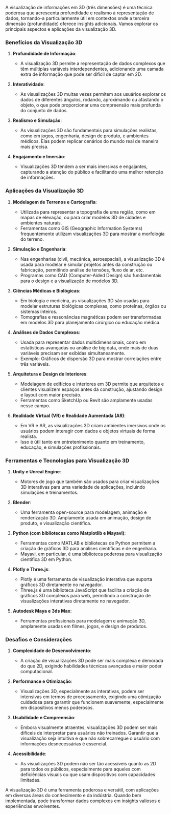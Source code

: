 A visualização de informações em 3D (três dimensões) é uma técnica poderosa que acrescenta profundidade e realismo à representação de dados, tornando-a particularmente útil em contextos onde a terceira dimensão (profundidade) oferece insights adicionais. Vamos explorar os principais aspectos e aplicações da visualização 3D.

### Benefícios da Visualização 3D

1. **Profundidade de Informação**:

   - A visualização 3D permite a representação de dados complexos que têm múltiplas variáveis interdependentes, adicionando uma camada extra de informação que pode ser difícil de captar em 2D.
2. **Interatividade**:

   - As visualizações 3D muitas vezes permitem aos usuários explorar os dados de diferentes ângulos, rodando, aproximando ou afastando o objeto, o que pode proporcionar uma compreensão mais profunda do conjunto de dados.
3. **Realismo e Simulação**:

   - As visualizações 3D são fundamentais para simulações realistas, como em jogos, engenharia, design de produto, e ambientes médicos. Elas podem replicar cenários do mundo real de maneira mais precisa.
4. **Engajamento e Imersão**:

   - Visualizações 3D tendem a ser mais imersivas e engajantes, capturando a atenção do público e facilitando uma melhor retenção de informações.

### Aplicações da Visualização 3D

1. **Modelagem de Terrenos e Cartografia**:

   - Utilizada para representar a topografia de uma região, como em mapas de elevação, ou para criar modelos 3D de cidades e ambientes naturais.
   - Ferramentas como GIS (Geographic Information Systems) frequentemente utilizam visualizações 3D para mostrar a morfologia do terreno.
2. **Simulação e Engenharia**:

   - Nas engenharias (civil, mecânica, aeroespacial), a visualização 3D é usada para modelar e simular projetos antes da construção ou fabricação, permitindo análise de tensões, fluxo de ar, etc.
   - Programas como CAD (Computer-Aided Design) são fundamentais para o design e a visualização de modelos 3D.
3. **Ciências Médicas e Biológicas**:

   - Em biologia e medicina, as visualizações 3D são usadas para modelar estruturas biológicas complexas, como proteínas, órgãos ou sistemas inteiros.
   - Tomografias e ressonâncias magnéticas podem ser transformadas em modelos 3D para planejamento cirúrgico ou educação médica.
4. **Análises de Dados Complexos**:

   - Usada para representar dados multidimensionais, como em estatísticas avançadas ou análise de big data, onde mais de duas variáveis precisam ser exibidas simultaneamente.
   - Exemplo: Gráficos de dispersão 3D para mostrar correlações entre três variáveis.
5. **Arquitetura e Design de Interiores**:

   - Modelagem de edifícios e interiores em 3D permite que arquitetos e clientes visualizem espaços antes da construção, ajustando design e layout com maior precisão.
   - Ferramentas como SketchUp ou Revit são amplamente usadas nesse campo.
6. **Realidade Virtual (VR) e Realidade Aumentada (AR)**:

   - Em VR e AR, as visualizações 3D criam ambientes imersivos onde os usuários podem interagir com dados e objetos virtuais de forma realista.
   - Isso é útil tanto em entretenimento quanto em treinamento, educação, e simulações profissionais.

### Ferramentas e Tecnologias para Visualização 3D

1. **Unity e Unreal Engine**:

   - Motores de jogo que também são usados para criar visualizações 3D interativas para uma variedade de aplicações, incluindo simulações e treinamentos.
2. **Blender**:

   - Uma ferramenta open-source para modelagem, animação e renderização 3D. Amplamente usada em animação, design de produto, e visualização científica.
3. **Python (com bibliotecas como Matplotlib e Mayavi)**:

   - Ferramentas como MATLAB e bibliotecas de Python permitem a criação de gráficos 3D para análises científicas e de engenharia.
   - Mayavi, em particular, é uma biblioteca poderosa para visualização científica 3D em Python.
4. **Plotly e Three.js**:

   - Plotly é uma ferramenta de visualização interativa que suporta gráficos 3D diretamente no navegador.
   - Three.js é uma biblioteca JavaScript que facilita a criação de gráficos 3D complexos para web, permitindo a construção de visualizações interativas diretamente no navegador.
5. **Autodesk Maya e 3ds Max**:

   - Ferramentas profissionais para modelagem e animação 3D, amplamente usadas em filmes, jogos, e design de produtos.

### Desafios e Considerações

1. **Complexidade de Desenvolvimento**:

   - A criação de visualizações 3D pode ser mais complexa e demorada do que 2D, exigindo habilidades técnicas avançadas e maior poder computacional.
2. **Performance e Otimização**:

   - Visualizações 3D, especialmente as interativas, podem ser intensivas em termos de processamento, exigindo uma otimização cuidadosa para garantir que funcionem suavemente, especialmente em dispositivos menos poderosos.
3. **Usabilidade e Compreensão**:

   - Embora visualmente atraentes, visualizações 3D podem ser mais difíceis de interpretar para usuários não treinados. Garantir que a visualização seja intuitiva e que não sobrecarregue o usuário com informações desnecessárias é essencial.
4. **Acessibilidade**:

   - As visualizações 3D podem não ser tão acessíveis quanto as 2D para todos os públicos, especialmente para aqueles com deficiências visuais ou que usam dispositivos com capacidades limitadas.

A visualização 3D é uma ferramenta poderosa e versátil, com aplicações em diversas áreas do conhecimento e da indústria. Quando bem implementada, pode transformar dados complexos em insights valiosos e experiências envolventes.
